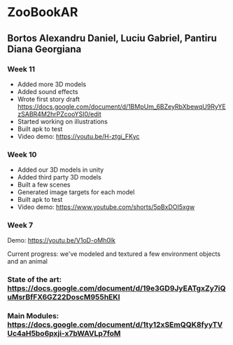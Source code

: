 # ZooBookAR

## Bortos Alexandru Daniel, Luciu Gabriel, Pantiru Diana Georgiana

### Week 11

- Added more 3D models
- Added sound effects
- Wrote first story draft https://docs.google.com/document/d/1BMpUm_6BZeyRbXbewqU9RyYEzSABR4M2hrPZcooYSI0/edit
- Started working on illustrations
- Built apk to test
- Video demo: https://youtu.be/H-ztgi_FKyc

### Week 10

- Added our 3D models in unity
- Added third party 3D models
- Built a few scenes
- Generated image targets for each model
- Built apk to test
- Video demo: https://www.youtube.com/shorts/5pBxDOI5xgw

### Week 7 
Demo: https://youtu.be/V1oD-oMh0lk

Current progress: we've modeled and textured a few environment objects and an animal


### State of the art: https://docs.google.com/document/d/19e3GD9JyEATgxZy7iQuMsrBfFX6GZ22DoscM955hEKI

### Main Modules: https://docs.google.com/document/d/1ty12xSEmQQK8fyyTVUc4aH5bo6pxji-x7bWAVLp7foM
